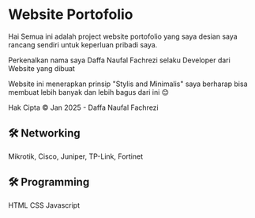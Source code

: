 
# Website Portofolio

Hai Semua ini adalah project website portofolio yang saya desian saya rancang sendiri untuk keperluan pribadi saya.

Perkenalkan nama saya Daffa Naufal Fachrezi selaku Developer dari Website yang dibuat

Website ini menerapkan prinsip "Stylis and Minimalis" saya berharap bisa membuat lebih banyak dan lebih bagus dari ini 😊

Hak Cipta 
&copy; Jan 2025 - Daffa Naufal Fachrezi


## 🛠 Networking
Mikrotik, Cisco, Juniper, TP-Link, Fortinet



## 🛠 Programming
HTML CSS Javascript
